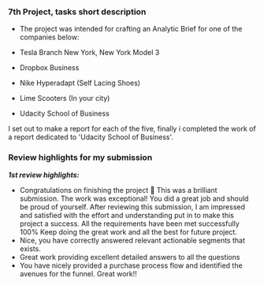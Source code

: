 ﻿### 7th Project, tasks short description

- The project was intended for crafting an Analytic Brief for one of the companies below:

 - Tesla Branch New York, New York Model 3
 - Dropbox Business
 - Nike Hyperadapt (Self Lacing Shoes)
 - Lime Scooters (In your city)
 - Udacity School of Business

  I set out to make a report for each of the five, finally i completed the work of a report dedicated to 'Udacity School of Business'.

### Review highlights for my submission

*__1st review highlights:__*

- Congratulations on finishing the project 🎉
This was a brilliant submission. The work was exceptional! You did a great job and should be proud of yourself. After reviewing this
submission, I am impressed and satisfied with the effort and understanding put in to make this project a success. All the requirements
have been met successfully 100%
Keep doing the great work and all the best for future project.
- Nice, you have correctly answered relevant actionable segments that exists.
- Great work providing excellent detailed answers to all the questions
- You have nicely provided a purchase process flow and identified the avenues for the funnel. Great work!!
